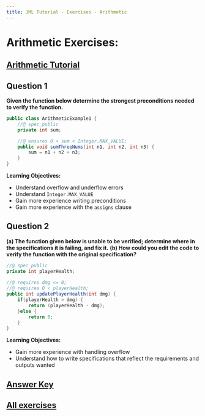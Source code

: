 ```yaml
---
title: JML Tutorial - Exercises - Arithmetic
---
```

# Arithmetic Exercises:
## [Arithmetic Tutorial](https://www.openjml.org/tutorial/ArithmeticModes)

## **Question 1**
**Given the function below determine the strongest preconditions needed to verify the function.**
```Java
public class ArithmeticExample1 {
	//@ spec_public
	private int sum;

	//@ ensures 0 < sum < Integer.MAX_VALUE;
	public void sumThreeNums(int n1, int n2, int n3) {
		sum = n1 + n2 + n3;
	}	
}
```
**Learning Objectives:**
+ Understand overflow and underflow errors
+ Understand `Integer.MAX_VALUE`
+ Gain more experience writing preconditions
+ Gain more experience with the `assigns` clause

## **Question 2**
**(a) The function given below is unable to be verified; determine where in the specifications it is failing, and fix it.**
**(b) How could you edit the code to verify the function with the original specification?**
```Java
//@ spec_public
private int playerHealth;
	
//@ requires dmg <= 0;
//@ requires 0 < playerHealth;
public int updatePlayerHealth(int dmg) {
	if(playerHealth > dmg) {
		return (playerHealth - dmg);
	}else {
		return 0;
	}
}
```
**Learning Objectives:**
+ Gain more experience with handling overflow 
+ Understand how to write specifications that reflect the requirements and outputs wanted  

## **[Answer Key](ArithmeticExKey.md)**
## **[All exercises](https://www.openjml.org/tutorial/exercises/exercises)**